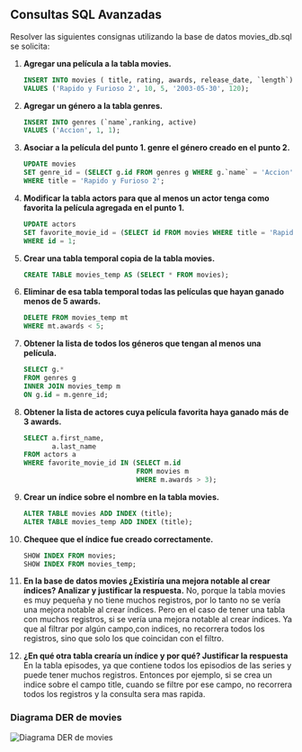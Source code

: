 ## Consultas SQL Avanzadas
Resolver las siguientes consignas utilizando la base de datos movies_db.sql se solicita:
1. **Agregar una película a la tabla movies.**
    ```sql
    INSERT INTO movies ( title, rating, awards, release_date, `length`)
    VALUES ('Rapido y Furioso 2', 10, 5, '2003-05-30', 120);
    ```

2. **Agregar un género a la tabla genres.**
    ```sql
    INSERT INTO genres (`name`,ranking, active)
    VALUES ('Accion', 1, 1);
    ```

3. **Asociar a la película del punto 1. genre el género creado en el punto 2.**
    ```sql
    UPDATE movies
    SET genre_id = (SELECT g.id FROM genres g WHERE g.`name` = 'Accion')
    WHERE title = 'Rapido y Furioso 2';
    ```
4. **Modificar la tabla actors para que al menos un actor tenga como favorita la película agregada en el punto 1.**
    ```sql
    UPDATE actors
    SET favorite_movie_id = (SELECT id FROM movies WHERE title = 'Rapido y Furioso 2')
    WHERE id = 1;
    ```
5. **Crear una tabla temporal copia de la tabla movies.**
    ```sql
    CREATE TABLE movies_temp AS (SELECT * FROM movies);
    ```

6. **Eliminar de esa tabla temporal todas las películas que hayan ganado menos de 5 awards.**
    ```sql
    DELETE FROM movies_temp mt
    WHERE mt.awards < 5;
    ```

7. **Obtener la lista de todos los géneros que tengan al menos una película.**
    ```sql
    SELECT g.*
    FROM genres g
    INNER JOIN movies_temp m
    ON g.id = m.genre_id;
    ```

8. **Obtener la lista de actores cuya película favorita haya ganado más de 3 awards.**
    ```sql
    SELECT a.first_name, 
		   a.last_name
    FROM actors a
    WHERE favorite_movie_id IN (SELECT m.id 
                                FROM movies m 
                                WHERE m.awards > 3);
    ```
9. **Crear un índice sobre el nombre en la tabla movies.**
    ```sql
    ALTER TABLE movies ADD INDEX (title);
    ALTER TABLE movies_temp ADD INDEX (title);
    ```
10. **Chequee que el índice fue creado correctamente.**
    ```sql
    SHOW INDEX FROM movies;
    SHOW INDEX FROM movies_temp;
    ```

11. **En la base de datos movies ¿Existiría una mejora notable al crear índices? Analizar y justificar la respuesta.**
    No, porque la tabla movies es muy pequeña y no tiene muchos registros, por lo tanto no se vería una mejora notable al crear índices. 
    Pero en el caso de tener una tabla con muchos registros, si se vería una mejora notable al crear índices. Ya que al filtrar por algún campo,con indices, no recorrera todos los registros, sino que solo los que coincidan con el filtro.

12. **¿En qué otra tabla crearía un índice y por qué? Justificar la respuesta**
    En la tabla episodes, ya que contiene todos los episodios de las series y puede tener muchos registros.
    Entonces por ejemplo, si se crea un indice sobre el campo title, cuando se filtre por ese campo, no recorrera todos los registros y la consulta sera mas rapida.

### Diagrama DER de movies
![Diagrama DER de movies](https://lh7-us.googleusercontent.com/P3XXEVx8GdCS84oy0QJ_BMOSNTGi1x6-NSFpCcaum1Sbmn53qNeTOCVndhroXl874ORdQSLKKreset-gMzdbAFbOz5uJaQI7JAzSEe5tTLzwdVOm7BzhHmZnD0zzXfc_0qGmBPvnZUQSoazoa5G08w)
